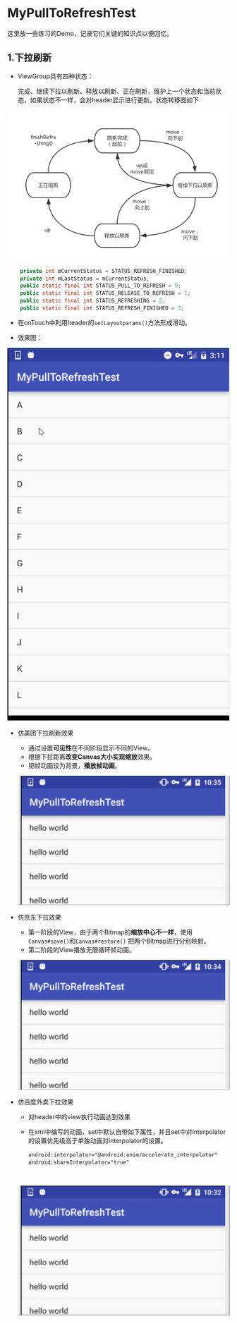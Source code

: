 # MyPullToRefreshTest

这里放一些练习的Demo，记录它们关键的知识点以便回忆。

## 1.下拉刷新

- ViewGroup具有四种状态：

  完成、继续下拉以刷新、释放以刷新、正在刷新，维护上一个状态和当前状态，如果状态不一样，会对header显示进行更新。状态转移图如下

![StatusChange.png](https://github.com/chengkun123/MyPullToRefreshTest/raw/master/ScreenShots/StatusChange.png?raw=true)

~~~java
    private int mCurrentStatus = STATUS_REFRESH_FINISHED;
    private int mLastStatus = mCurrentStatus;
    public static final int STATUS_PULL_TO_REFRESH = 0;
    public static final int STATUS_RELEASE_TO_REFRESH = 1;
    public static final int STATUS_REFRESHING = 2;
    public static final int STATUS_REFRESH_FINISHED = 3;
~~~

- 在onTouch中利用header的`setLayoutparams()`方法形成滑动。


- 效果图：

![comenstration.gif](https://github.com/chengkun123/MyPullToRefreshTest/blob/master/ScreenShots/comenstration.gif?raw=true)

- 仿美团下拉刷新效果

  - 通过设置**可见性**在不同阶段显示不同的View。
  - 根据下拉距离**改变Canvas大小实现缩放**效果。
  - 把帧动画设为背景，**播放帧动画**。

  ![meituan.gif](https://github.com/chengkun123/MyPullToRefreshTest/blob/master/ScreenShots/meituan.gif?raw=true)

- 仿京东下拉效果

  - 第一阶段的View，由于两个Bitmap的**缩放中心不一样**，使用`Canvas#save()`和`Canvas#restore()` 把两个Bitmap进行分别映射。
  - 第二阶段的View播放无限循环帧动画。

  ![jingdong.gif](https://github.com/chengkun123/MyPullToRefreshTest/blob/master/ScreenShots/jingdong.gif?raw=true)

- 仿百度外卖下拉效果

  - 对header中的view执行动画达到效果

  - 在xml中编写的动画，set中默认自带如下属性，并且set中对interpolator的设置优先级高于单独动画对interpolator的设置。

    ~~~xml
    android:interpolator="@android:anim/accelerate_interpolator"
    android:shareInterpolator="true"
    ~~~

    ​

  ![baidu.gif](https://github.com/chengkun123/MyPullToRefreshTest/blob/master/ScreenShots/baidu.gif?raw=true)

